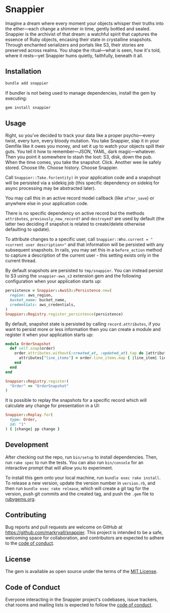 # Snappier

Imagine a dream where every moment your objects whisper their truths into the ether—each change a shimmer in time, gently bottled and sealed. Snappier is the archivist of that dream: a watchful spirit that captures the essence of Ruby objects, encasing their state in crystalline snapshots. Through enchanted serializers and portals like S3, their stories are preserved across realms. You shape the ritual—what is seen, how it's told, where it rests—yet Snappier hums quietly, faithfully, beneath it all.

## Installation

```bash
bundle add snappier
```

If bundler is not being used to manage dependencies, install the gem by executing:

```bash
gem install snappier
```

## Usage

Right, so you’ve decided to track your data like a proper psycho—every twist, every turn, every bloody mutation. You take Snappier, slap it in your Gemfile like it owes you money, and set it up to watch your objects spill their guts. You tell it how to remember—JSON, YAML, dark magic—whatever. Then you point it somewhere to stash the loot: S3, disk, down the pub. When the time comes, you take the snapshot. Click. Another wee lie safely stored. Choose life. Choose history. Choose Snappier.

Call `Snappier::Take.for(entity)` in your application code and a snapshopt will be persisted via a sidekiq job (this specific dependency on sidekiq for async processing may be abstracted later).

You may call this in an active record model callback (like `after_save`) or anywhere else in your application code.

There is no specific dependency on active record but the methods `attributes`, `previously_new_record?` and `destroyed?` are used by default (the latter two deciding if snapshot is related to create/delete otherwise defaulting to update).

To attribute changes to a specific user, call `Snappier::Who.current = "<current user description>"` and that
information will be persisted with any subsequent snapshots.  In rails, you may set this in a `before_action`
method to capture a description of the current user - this setting exists only in the current thread.

By default snapshots are persisted to `tmp/snappier`.  You can instead persist to S3 using the `snappier-aws_s3` extension gem and the following configuration when your application starts up:

```ruby
persistence = Snappier::AwsS3::Persistence.new(
  region: aws_region,
  bucket_name: bucket_name,
  credentials: aws_credentials,
)
Snappier::Registry.register_persistence(persistence)
```

By default, snapshot state is persisted by calling `record.attributes`, if you want to persist more or less information then you can create a module and register it when your application starts up:

```ruby
module OrderSnapshot
  def self.snap(order)
    order.attributes.without(:created_at, :updated_at).tap do |attributes|
      attributes["line_items"] = order.line_items.map { |line_item| line_item.attributes }
    end
  end
end

Snappier::Registry.register(
  "Order" => "OrderSnapshot"
)
```

It is possible to replay the snapshots for a specific record which will calculate any change for presentation in a UI:

```ruby
Snappier::Replay.for(
  type: Order,
  id: "1"
) { |change| pp change }
```

## Development

After checking out the repo, run `bin/setup` to install dependencies. Then, run `rake spec` to run the tests. You can also run `bin/console` for an interactive prompt that will allow you to experiment.

To install this gem onto your local machine, run `bundle exec rake install`. To release a new version, update the version number in `version.rb`, and then run `bundle exec rake release`, which will create a git tag for the version, push git commits and the created tag, and push the `.gem` file to [rubygems.org](https://rubygems.org).

## Contributing

Bug reports and pull requests are welcome on GitHub at https://github.com/markryall/snappier. This project is intended to be a safe, welcoming space for collaboration, and contributors are expected to adhere to the [code of conduct](https://github.com/markryall/snappier/blob/main/CODE_OF_CONDUCT.md).

## License

The gem is available as open source under the terms of the [MIT License](https://opensource.org/licenses/MIT).

## Code of Conduct

Everyone interacting in the Snappier project's codebases, issue trackers, chat rooms and mailing lists is expected to follow the [code of conduct](https://github.com/markryall/snappier/blob/main/CODE_OF_CONDUCT.md).
